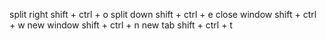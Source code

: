 split right												shift + ctrl + o
split down												shift + ctrl + e
close window											shift + ctrl + w
new window												shift + ctrl + n
new tab														shift + ctrl + t